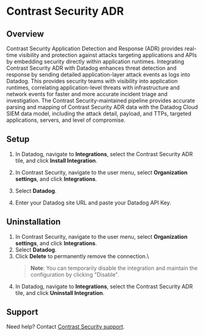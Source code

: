 # Contrast Security ADR

## Overview

Contrast Security Application Detection and Response (ADR) provides real-time visibility and protection against attacks targeting applications and APIs by embedding security directly within application runtimes. Integrating Contrast Security ADR with Datadog enhances threat detection and response by sending detailed application-layer attack events as logs into Datadog. This provides security teams with visibility into application runtimes, correlating application-level threats with infrastructure and network events for faster and more accurate incident triage and investigation. The Contrast Security-maintained pipeline provides accurate parsing and mapping of Contrast Security ADR data with the Datadog Cloud SIEM data model, including the attack detail, payload, and TTPs, targeted applications, servers, and level of compromise.

## Setup

1. In Datadog, navigate to **Integrations**, select the Contrast Security ADR tile, and click **Install Integration**.

2. In Contrast Security, navigate to the user menu, select **Organization settings**, and click **Integrations**.

3. Select **Datadog**.

4. Enter your Datadog site URL and paste your Datadog API Key.


## Uninstallation

1. In Contrast Security, navigate to the user menu, select **Organization settings**, and click **Integrations**.
2. Select **Datadog**.
3. Click **Delete** to permanently remove the connection.\
   > **Note**: You can temporarily disable the integration and maintain the configuration by clicking "Disable".
4. In Datadog, navigate to **Integrations**, select the Contrast Security ADR tile, and click **Uninstall Integration**.


## Support

Need help? Contact [Contrast Security support][1].


[1]: support@contrastsecurity.com